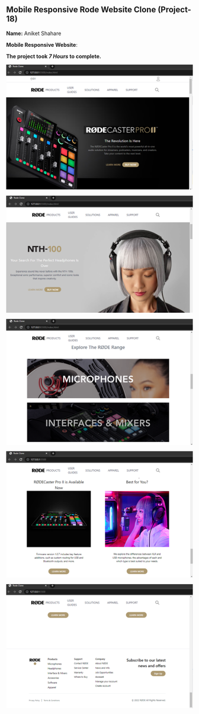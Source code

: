 ## Mobile Responsive Rode Website Clone (Project-18)  

**Name:** Aniket Shahare

**Mobile Responsive Website**:

**The project took ***7 Hours*** to complete.** 


![image](/images/img-1.png)

![image](/images/img-2.png)

![image](/images/img-3.png)

![image](/images/img-4.png)

![image](/images/img-5.png)